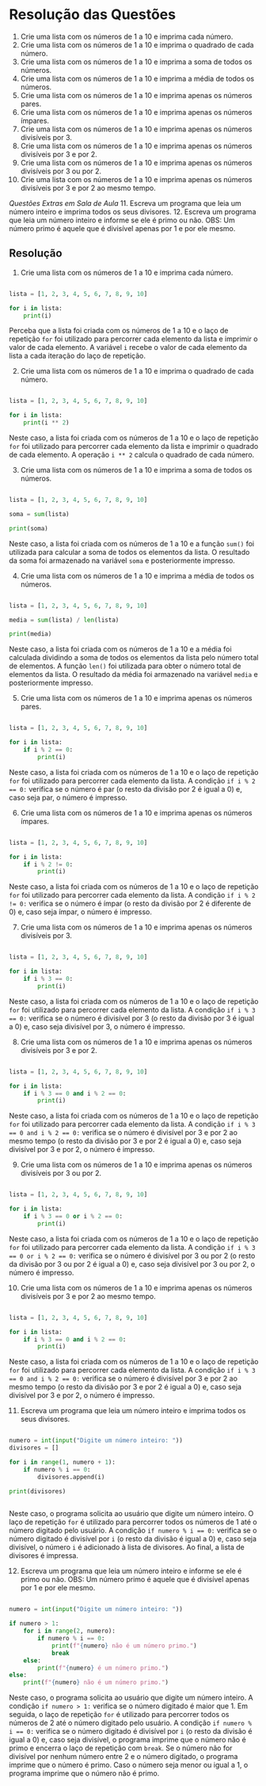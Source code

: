 # Resolução das Questões

1. Crie uma lista com os números de 1 a 10 e imprima cada número.
2. Crie uma lista com os números de 1 a 10 e imprima o quadrado de cada número.
3. Crie uma lista com os números de 1 a 10 e imprima a soma de todos os números.
4. Crie uma lista com os números de 1 a 10 e imprima a média de todos os números.
5. Crie uma lista com os números de 1 a 10 e imprima apenas os números pares.
6. Crie uma lista com os números de 1 a 10 e imprima apenas os números ímpares.
7. Crie uma lista com os números de 1 a 10 e imprima apenas os números divisíveis por 3.
8. Crie uma lista com os números de 1 a 10 e imprima apenas os números divisíveis por 3 e por 2.
9. Crie uma lista com os números de 1 a 10 e imprima apenas os números divisíveis por 3 ou por 2.
10. Crie uma lista com os números de 1 a 10 e imprima apenas os números divisíveis por 3 e por 2 ao mesmo tempo.

*Questões Extras em Sala de Aula*
11. Escreva um programa que leia um número inteiro e imprima todos os seus divisores.
12. Escreva um programa que leia um número inteiro e informe se ele é primo ou não. OBS: Um número primo é aquele que é divisível apenas por 1 e por ele mesmo.

## Resolução

1. Crie uma lista com os números de 1 a 10 e imprima cada número.

```python

lista = [1, 2, 3, 4, 5, 6, 7, 8, 9, 10]

for i in lista:
    print(i)

```
Perceba que a lista foi criada com os números de 1 a 10 e o laço de repetição `for` foi utilizado para percorrer cada elemento da lista e imprimir o valor de cada elemento. A variável `i` recebe o valor de cada elemento da lista a cada iteração do laço de repetição.

2. Crie uma lista com os números de 1 a 10 e imprima o quadrado de cada número.

```python

lista = [1, 2, 3, 4, 5, 6, 7, 8, 9, 10]

for i in lista:
    print(i ** 2)

```

Neste caso, a lista foi criada com os números de 1 a 10 e o laço de repetição `for` foi utilizado para percorrer cada elemento da lista e imprimir o quadrado de cada elemento. A operação `i ** 2` calcula o quadrado de cada número.

3. Crie uma lista com os números de 1 a 10 e imprima a soma de todos os números.

```python

lista = [1, 2, 3, 4, 5, 6, 7, 8, 9, 10]

soma = sum(lista)

print(soma)

```

Neste caso, a lista foi criada com os números de 1 a 10 e a função `sum()` foi utilizada para calcular a soma de todos os elementos da lista. O resultado da soma foi armazenado na variável `soma` e posteriormente impresso. 

4. Crie uma lista com os números de 1 a 10 e imprima a média de todos os números.

```python

lista = [1, 2, 3, 4, 5, 6, 7, 8, 9, 10]

media = sum(lista) / len(lista)

print(media)

```

Neste caso, a lista foi criada com os números de 1 a 10 e a média foi calculada dividindo a soma de todos os elementos da lista pelo número total de elementos. A função `len()` foi utilizada para obter o número total de elementos da lista. O resultado da média foi armazenado na variável `media` e posteriormente impresso.

5. Crie uma lista com os números de 1 a 10 e imprima apenas os números pares.

```python

lista = [1, 2, 3, 4, 5, 6, 7, 8, 9, 10]

for i in lista:
    if i % 2 == 0:
        print(i)

```

Neste caso, a lista foi criada com os números de 1 a 10 e o laço de repetição `for` foi utilizado para percorrer cada elemento da lista. A condição `if i % 2 == 0:` verifica se o número é par (o resto da divisão por 2 é igual a 0) e, caso seja par, o número é impresso.

6. Crie uma lista com os números de 1 a 10 e imprima apenas os números ímpares.

```python

lista = [1, 2, 3, 4, 5, 6, 7, 8, 9, 10]

for i in lista:
    if i % 2 != 0:
        print(i)

```

Neste caso, a lista foi criada com os números de 1 a 10 e o laço de repetição `for` foi utilizado para percorrer cada elemento da lista. A condição `if i % 2 != 0:` verifica se o número é ímpar (o resto da divisão por 2 é diferente de 0) e, caso seja ímpar, o número é impresso.

7. Crie uma lista com os números de 1 a 10 e imprima apenas os números divisíveis por 3.

```python

lista = [1, 2, 3, 4, 5, 6, 7, 8, 9, 10]

for i in lista:
    if i % 3 == 0:
        print(i)

```

Neste caso, a lista foi criada com os números de 1 a 10 e o laço de repetição `for` foi utilizado para percorrer cada elemento da lista. A condição `if i % 3 == 0:` verifica se o número é divisível por 3 (o resto da divisão por 3 é igual a 0) e, caso seja divisível por 3, o número é impresso.

8. Crie uma lista com os números de 1 a 10 e imprima apenas os números divisíveis por 3 e por 2.

```python

lista = [1, 2, 3, 4, 5, 6, 7, 8, 9, 10]

for i in lista:
    if i % 3 == 0 and i % 2 == 0:
        print(i)

```

Neste caso, a lista foi criada com os números de 1 a 10 e o laço de repetição `for` foi utilizado para percorrer cada elemento da lista. A condição `if i % 3 == 0 and i % 2 == 0:` verifica se o número é divisível por 3 e por 2 ao mesmo tempo (o resto da divisão por 3 e por 2 é igual a 0) e, caso seja divisível por 3 e por 2, o número é impresso.

9. Crie uma lista com os números de 1 a 10 e imprima apenas os números divisíveis por 3 ou por 2.

```python

lista = [1, 2, 3, 4, 5, 6, 7, 8, 9, 10]

for i in lista:
    if i % 3 == 0 or i % 2 == 0:
        print(i)

```

Neste caso, a lista foi criada com os números de 1 a 10 e o laço de repetição `for` foi utilizado para percorrer cada elemento da lista. A condição `if i % 3 == 0 or i % 2 == 0:` verifica se o número é divisível por 3 ou por 2 (o resto da divisão por 3 ou por 2 é igual a 0) e, caso seja divisível por 3 ou por 2, o número é impresso.

10. Crie uma lista com os números de 1 a 10 e imprima apenas os números divisíveis por 3 e por 2 ao mesmo tempo.

```python

lista = [1, 2, 3, 4, 5, 6, 7, 8, 9, 10]

for i in lista:
    if i % 3 == 0 and i % 2 == 0:
        print(i)

```

Neste caso, a lista foi criada com os números de 1 a 10 e o laço de repetição `for` foi utilizado para percorrer cada elemento da lista. A condição `if i % 3 == 0 and i % 2 == 0:` verifica se o número é divisível por 3 e por 2 ao mesmo tempo (o resto da divisão por 3 e por 2 é igual a 0) e, caso seja divisível por 3 e por 2, o número é impresso.

11. Escreva um programa que leia um número inteiro e imprima todos os seus divisores.

```python

numero = int(input("Digite um número inteiro: "))
divisores = []

for i in range(1, numero + 1):
    if numero % i == 0:
        divisores.append(i)

print(divisores)
    
```

Neste caso, o programa solicita ao usuário que digite um número inteiro. O laço de repetição `for` é utilizado para percorrer todos os números de 1 até o número digitado pelo usuário. A condição `if numero % i == 0:` verifica se o número digitado é divisível por `i` (o resto da divisão é igual a 0) e, caso seja divisível, o número `i` é adicionado à lista de divisores. Ao final, a lista de divisores é impressa.

12. Escreva um programa que leia um número inteiro e informe se ele é primo ou não. OBS: Um número primo é aquele que é divisível apenas por 1 e por ele mesmo.

```python

numero = int(input("Digite um número inteiro: "))

if numero > 1:
    for i in range(2, numero):
        if numero % i == 0:
            print(f"{numero} não é um número primo.")
            break
    else:
        print(f"{numero} é um número primo.")
else:
    print(f"{numero} não é um número primo.")

```

Neste caso, o programa solicita ao usuário que digite um número inteiro. A condição `if numero > 1:` verifica se o número digitado é maior que 1. Em seguida, o laço de repetição `for` é utilizado para percorrer todos os números de 2 até o número digitado pelo usuário. A condição `if numero % i == 0:` verifica se o número digitado é divisível por `i` (o resto da divisão é igual a 0) e, caso seja divisível, o programa imprime que o número não é primo e encerra o laço de repetição com `break`. Se o número não for divisível por nenhum número entre 2 e o número digitado, o programa imprime que o número é primo. Caso o número seja menor ou igual a 1, o programa imprime que o número não é primo.